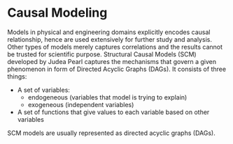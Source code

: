 # Causal Modeling

Models in physical and engineering domains explicitly encodes causal relationship, hence are used extensively for further study and analysis. Other types of models merely captures correlations and the results cannot be trusted for scientific purpose. Structural Causal Models (SCM) developed by Judea Pearl captures the mechanisms that govern a given phenomenon in form of Directed Acyclic Graphs (DAGs). It consists of three things:

- A set of variables:
  - endogeneous (variables that model is trying to explain)
  - exogeneous (independent variables)
- A set of functions that give values to each variable based on other variables

SCM models are usually represented as directed acyclic graphs (DAGs).

